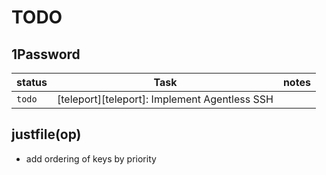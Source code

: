 # TODO

## 1Password

| status | Task                                          | notes |
| ------ | --------------------------------------------- | ----- |
| `todo` | [teleport][teleport]: Implement Agentless SSH |       |

## justfile(op)

- add ordering of keys by priority
